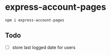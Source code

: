 # express-account-pages

```bash
npm i express-account-pages
```

## Todo

- [ ] store last logged date for users